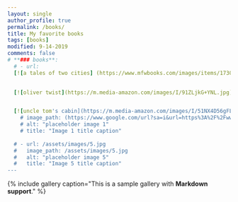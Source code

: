 ```yaml
---
layout: single
author_profile: true
permalink: /books/
title: My favorite books
tags: [books]
modified: 9-14-2019
comments: false
# **### books**:
  # - url:
  [![a tales of two cities] (https://www.mfwbooks.com/images/items/17306f022017.jpg)](https://www.amazon.com/Tale-Cities-Dover-Thrift-Editions/dp/0486406512)
  

  [![oliver twist](https://m.media-amazon.com/images/I/91ZLjkG+YNL.jpg)] (https://www.amazon.com/Oliver-Twist-Charles-Dickens/dp/0812580036)


  [![uncle tom's cabin](https://m.media-amazon.com/images/I/51NX4D56gFL._AC_SY780_.jpg)](https://www.amazon.com/Uncle-Cabin-Harriet-Beecher-Stowe/dp/1508480125)
    # image_path: (https://www.google.com/url?sa=i&url=https%3A%2F%2Fwww.mfwbooks.com%2Fitem%2F17306%2FA-Tale-of-Two-Cities%2F&psig=AOvVaw0_BBS9Vxf7jH8Nlf3Dg40E&ust=1666367140907000&source=images&cd=vfe&ved=0CA0QjRxqFwoTCOjr0b2T7_oCFQAAAAAdAAAAABAi)
    # alt: "placeholder image 1"
    # title: "Image 1 title caption"
  
  # - url: /assets/images/5.jpg
  #   image_path: /assets/images/5.jpg
  #   alt: "placeholder image 5"
  #   title: "Image 5 title caption"    
---
```


{% include gallery caption="This is a sample gallery with **Markdown support**." %}



[def]: https://www.amazon.com/Uncle-Cabin-Harriet-Beecher-Stowe/dp/1508480125
[def2]: https://m.media-amazon.com/images/I/51NX4D56gFL._AC_SY780_.jpg